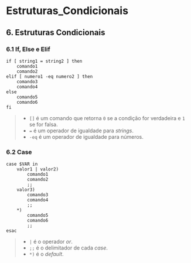 # Estruturas_Condicionais

## 6. Estruturas Condicionais

### 6.1 If, Else e Elif



```shellscript
if [ string1 = string2 ] then
    comando1
    comando2
elif [ numero1 -eq numero2 ] then
    comando3
    comando4
else
    comando5
    comando6
fi
```

> - `[]` é um comando que retorna `0` se a condição for verdadeira e `1` se for falsa.
> - `=` é um operador de igualdade para *strings*.
> - `-eq` é um operador de igualdade para números.

### 6.2 Case

```shellscript
case $VAR in
    valor1 | valor2)
        comando1
        comando2
        ;;
    valor3)
        comando3
        comando4
        ;;
    *)
        comando5
        comando6
        ;;
esac
```

> - `|` é o operador *or*.
> - `;;` é o delimitador de cada *case*.
> - `*)` é o *default*.



